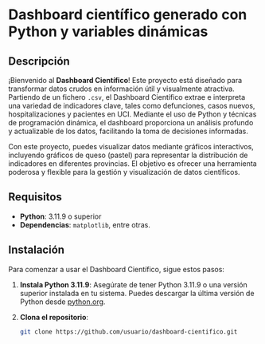 # Dashboard científico generado con Python y variables dinámicas

## Descripción

¡Bienvenido al **Dashboard Científico**! Este proyecto está diseñado para transformar datos crudos en información útil y visualmente atractiva. Partiendo de un fichero `.csv`, el Dashboard Científico extrae e interpreta una variedad de indicadores clave, tales como defunciones, casos nuevos, hospitalizaciones y pacientes en UCI. Mediante el uso de Python y técnicas de programación dinámica, el dashboard proporciona un análisis profundo y actualizable de los datos, facilitando la toma de decisiones informadas.

Con este proyecto, puedes visualizar datos mediante gráficos interactivos, incluyendo gráficos de queso (pastel) para representar la distribución de indicadores en diferentes provincias. El objetivo es ofrecer una herramienta poderosa y flexible para la gestión y visualización de datos científicos.

## Requisitos

- **Python**: 3.11.9 o superior
- **Dependencias**: `matplotlib`, entre otras.

## Instalación
Para comenzar a usar el Dashboard Científico, sigue estos pasos:

1. **Instala Python 3.11.9**: Asegúrate de tener Python 3.11.9 o una versión superior instalada en tu sistema. Puedes descargar la última versión de Python desde [python.org](https://www.python.org/downloads/).

2. **Clona el repositorio**:
   ```bash
   git clone https://github.com/usuario/dashboard-cientifico.git
